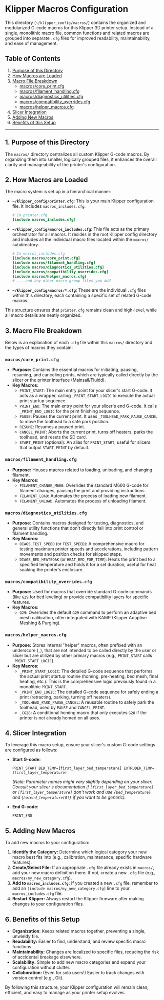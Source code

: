 # Klipper Macros Configuration

This directory (`~/klipper_config/macros/`) contains the organized and modularized G-code macros for this Klipper 3D printer setup. Instead of a single, monolithic macro file, common functions and related macros are grouped into separate `.cfg` files for improved readability, maintainability, and ease of management.

## Table of Contents

1.  [Purpose of this Directory](#1-purpose-of-this-directory)
2.  [How Macros are Loaded](#2-how-macros-are-loaded)
3.  [Macro File Breakdown](#3-macro-file-breakdown)
    * [macros/core_print.cfg](#macroscore_printcfg)
    * [macros/filament_handling.cfg](#macrosfilament_handlingcfg)
    * [macros/diagnostics_utilities.cfg](#macrosdiagnostics_utilitiescfg)
    * [macros/compatibility_overrides.cfg](#macroscompatibility_overridescfg)
    * [macros/helper_macros.cfg](#macroshelper_macroscfg)
4.  [Slicer Integration](#4-slicer-integration)
5.  [Adding New Macros](#5-adding-new-macros)
6.  [Benefits of this Setup](#6-benefits-of-this-setup)

---

## 1. Purpose of this Directory

The `macros/` directory centralizes all custom Klipper G-code macros. By organizing them into smaller, logically grouped files, it enhances the overall clarity and manageability of the printer's configuration.

## 2. How Macros are Loaded

The macro system is set up in a hierarchical manner:

* **`~/klipper_config/printer.cfg`**: This is your main Klipper configuration file. It includes `macros_includes.cfg`.
    ```ini
    # In printer.cfg
    [include macros_includes.cfg]
    ```
* **`~/klipper_config/macros_includes.cfg`**: This file acts as the primary orchestrator for all macros. It resides in the root Klipper config directory and includes all the individual macro files located within the `macros/` subdirectory.
    ```ini
    # In macros_includes.cfg
    [include macros/core_print.cfg]
    [include macros/filament_handling.cfg]
    [include macros/diagnostics_utilities.cfg]
    [include macros/compatibility_overrides.cfg]
    [include macros/helper_macros.cfg]
    # ... and any other macro group files you add
    ```
* **`~/klipper_config/macros/*.cfg`**: These are the individual `.cfg` files within this directory, each containing a specific set of related G-code macros.

This structure ensures that `printer.cfg` remains clean and high-level, while all macro details are neatly organized.

## 3. Macro File Breakdown

Below is an explanation of each `.cfg` file within this `macros/` directory and the types of macros they contain:

### `macros/core_print.cfg`

* **Purpose:** Contains the essential macros for initiating, pausing, resuming, and canceling prints, which are typically called directly by the slicer or the printer interface (Mainsail/Fluidd).
* **Key Macros:**
    * `PRINT_START`: The main entry point for your slicer's start G-code. It acts as a wrapper, calling `_PRINT_START_LOGIC` to execute the actual print startup sequence.
    * `PRINT_END`: The main entry point for your slicer's end G-code. It calls `_PRINT_END_LOGIC` for the print finishing sequence.
    * `PAUSE`: Pauses the current print. It uses `_TOOLHEAD_PARK_PAUSE_CANCEL` to move the toolhead to a safe park position.
    * `RESUME`: Resumes a paused print.
    * `CANCEL_PRINT`: Aborts the current print, turns off heaters, parks the toolhead, and resets the SD card.
    * `START_PRINT` (optional): An alias for `PRINT_START`, useful for slicers that output `START_PRINT` by default.

### `macros/filament_handling.cfg`

* **Purpose:** Houses macros related to loading, unloading, and changing filament.
* **Key Macros:**
    * `FILAMENT_CHANGE_M600`: Overrides the standard M600 G-code for filament changes, pausing the print and providing instructions.
    * `FILAMENT_LOAD`: Automates the process of loading new filament.
    * `FILAMENT_UNLOAD`: Automates the process of unloading filament.

### `macros/diagnostics_utilities.cfg`

* **Purpose:** Contains macros designed for testing, diagnostics, and general utility functions that don't directly fall into print control or filament handling.
* **Key Macros:**
    * `DIAGS_TEST_SPEED` (or `TEST_SPEED`): A comprehensive macro for testing maximum printer speeds and accelerations, including pattern movements and position checks for skipped steps.
    * `DIAGS_BED_HEATSOAK` (or `HEAT_BED_FOR_TIME`): Heats the print bed to a specified temperature and holds it for a set duration, useful for heat soaking the printer's enclosure.

### `macros/compatibility_overrides.cfg`

* **Purpose:** Used for macros that override standard G-code commands (like `G29` for bed leveling) or provide compatibility layers for specific features.
* **Key Macros:**
    * `G29`: Overrides the default `G29` command to perform an adaptive bed mesh calibration, often integrated with KAMP (Klipper Adaptive Meshing & Purging).

### `macros/helper_macros.cfg`

* **Purpose:** Stores internal "helper" macros, often prefixed with an underscore (`_`), that are not intended to be called directly by the user or slicer but are utilized by other primary macros (e.g., `PRINT_START` calls `_PRINT_START_LOGIC`).
* **Key Macros:**
    * `_PRINT_START_LOGIC`: The detailed G-code sequence that performs the actual print startup routine (homing, pre-heating, bed mesh, final heating, etc.). This is the comprehensive logic previously found in a monolithic `PRINT_START`.
    * `_PRINT_END_LOGIC`: The detailed G-code sequence for safely ending a print (retracting, parking, turning off heaters).
    * `_TOOLHEAD_PARK_PAUSE_CANCEL`: A reusable routine to safely park the toolhead, used by `PAUSE` and `CANCEL_PRINT`.
    * `_CG28`: A conditional homing macro that only executes `G28` if the printer is not already homed on all axes.

## 4. Slicer Integration

To leverage this macro setup, ensure your slicer's custom G-code settings are configured as follows:

* **Start G-code:**
    ```gcode
    PRINT_START BED_TEMP=[first_layer_bed_temperature] EXTRUDER_TEMP=[first_layer_temperature]
    ```
    *(Note: Parameter names might vary slightly depending on your slicer. Consult your slicer's documentation if `[first_layer_bed_temperature]` or `[first_layer_temperature]` don't work and use `{bed_temperature}` and `{hotend_temperature[0]}` if you want to be generic).*

* **End G-code:**
    ```gcode
    PRINT_END
    ```

## 5. Adding New Macros

To add new macros to your configuration:

1.  **Identify the Category:** Determine which logical category your new macro best fits into (e.g., calibration, maintenance, specific hardware features).
2.  **Create/Select File:** If an appropriate `.cfg` file already exists in `macros/`, add your new macro definition there. If not, create a new `.cfg` file (e.g., `macros/my_new_category.cfg`).
3.  **Add to `macros_includes.cfg`:** If you created a new `.cfg` file, remember to add an `[include macros/my_new_category.cfg]` line to your `macros_includes.cfg` file.
4.  **Restart Klipper:** Always restart the Klipper firmware after making changes to your configuration files.

## 6. Benefits of this Setup

* **Organization:** Keeps related macros together, preventing a single, unwieldy file.
* **Readability:** Easier to find, understand, and review specific macro functions.
* **Maintainability:** Changes are localized to specific files, reducing the risk of accidental breakage elsewhere.
* **Scalability:** Simple to add new macro categories and expand your configuration without clutter.
* **Collaboration:** (Even for solo users!) Easier to track changes with version control (e.g., Git).

By following this structure, your Klipper configuration will remain clean, efficient, and easy to manage as your printer setup evolves.
